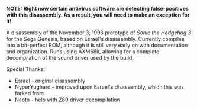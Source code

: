 **NOTE: Right now certain antivirus software are detecting false-positives with this disassembly. As a result, you will need to make an exception for it!**

A disassembly of the November 3, 1993 prototype of _Sonic the Hedgehog 3_ for the Sega Genesis, based on Esrael's disassembly. Currently compiles into a bit-perfect ROM, although it is still very early on with documentation and organization. Runs using AXM68k, allowing for a complete decompilation of the sound driver used by the build.

Special Thanks:
* Esrael - original disassembly
* NyperYughard - improved upon Esrael's disassembly, which this was forked from
* Naoto - help with Z80 driver decompilation
